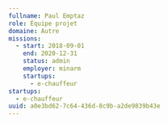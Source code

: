 ```yaml
---
fullname: Paul Emptaz
role: Équipe projet
domaine: Autre
missions:
  - start: 2018-09-01
    end: 2020-12-31
    status: admin
    employer: minarm
    startups:
      - e-chauffeur
startups:
  - e-chauffeur
uuid: a0e3bd62-7c64-436d-8c9b-a2de9839b43e
---
```

